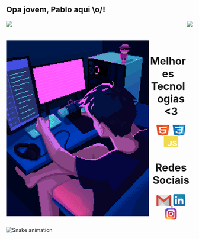 ## Opa jovem, Pablo aqui \o/!

<div>
  
  <img  height="170em" src="https://github-readme-stats.vercel.app/api?username=Lirovsky&show_icons=true&theme=neon&include_all_commits=true&count_private=true"/>
  <img align="right" height="170em" src="https://github-readme-stats.vercel.app/api/top-langs/?username=Lirovsky&layout=compact&langs_count=16&theme=neon"/>
</div>
<br>

<div  align="center"> 
  <div style="display: inline_block"><br>
    <img align="left" height="475" alt="coding-time" src="programador.gif">
    <h1 align="center">Melhores Tecnologias <3</h1>
    <img align="center" height="30" width="40" alt="html-icon" src="https://raw.githubusercontent.com/devicons/devicon/master/icons/html5/html5-original.svg">
    <img align="center" height="30" width="40" alt="css-icon" src="https://raw.githubusercontent.com/devicons/devicon/master/icons/css3/css3-original.svg">
    <img align="center" height="30" width="40" alt="js-icon"  src="https://raw.githubusercontent.com/devicons/devicon/master/icons/javascript/javascript-plain.svg">
   </div>
    
  
  <h1 align="center">Redes Sociais</h1>
    <a href = "mailto: pablolangerprofissional@gmail.com">
      <img width="40" src="gmail.png">
    </a>
    <a href = "https://www.linkedin.com/in/pablo-langer-6300802a1">
      <img width="35" src="linkedin.png">
    </a>
    <a href = "https://www.instagram.com/lirovsky/">
      <img width="35" src="instagram.png">
    </a>
</div>
  
![Snake animation](https://github.com/Lirovsky/Lirovsky/blob/output/github-contribution-grid-snake.svg)
